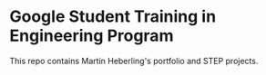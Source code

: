 # Google Student Training in Engineering Program

This repo contains Martin Heberling's portfolio and STEP projects.
